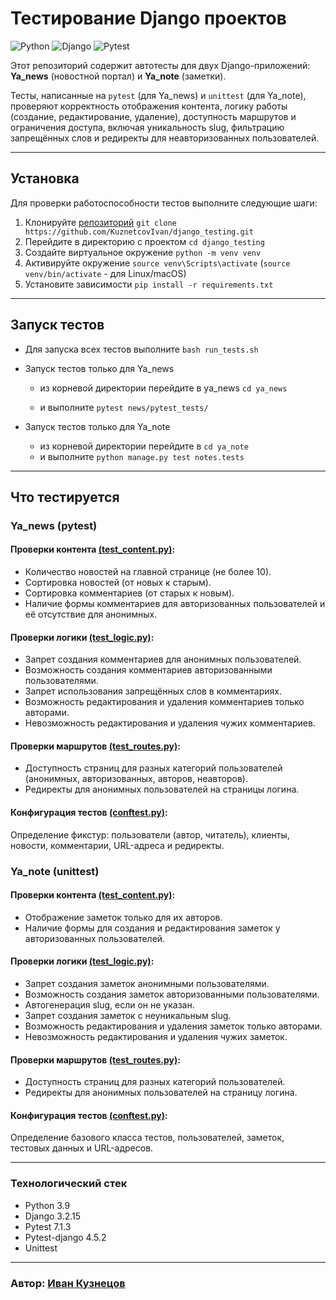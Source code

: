 # Тестирование Django проектов
![Python](https://img.shields.io/badge/Python-3.9-blue?logo=python)
![Django](https://img.shields.io/badge/Django-3.2-green?logo=django)
![Pytest](https://img.shields.io/badge/Pytest-7.1.3-yellow?logo=pytest)


Этот репозиторий содержит автотесты для двух Django-приложений: **Ya_news** (новостной портал) и **Ya_note** (заметки). 

Тесты, написанные на `pytest` (для Ya_news) и `unittest` (для Ya_note), проверяют корректность отображения контента, логику работы (создание, редактирование, удаление), доступность маршрутов и ограничения доступа, включая уникальность slug, фильтрацию запрещённых слов и редиректы для неавторизованных пользователей.

---

## Установка
Для проверки работоспособности тестов выполните следующие шаги:

1. Клонируйте [репозиторий](https://github.com/KuznetcovIvan/django_testing)
   `git clone https://github.com/KuznetcovIvan/django_testing.git
   `
2. Перейдите в директорию с проектом `cd django_testing`
3. Создайте виртуальное окружение `python -m venv venv`
4. Активируйте окружение `source venv\Scripts\activate` (`source venv/bin/activate` - для Linux/macOS)
5. Установите зависимости `pip install -r requirements.txt`

---

## Запуск тестов
- Для запуска всех тестов  выполните  `bash run_tests.sh`

- Запуск тестов только для Ya_news
    - из корневой директории перейдите в ya_news `cd ya_news`

    - и выполните `pytest news/pytest_tests/`

- Запуск тестов только для Ya_note
    - из корневой директории перейдите в `cd ya_note`
    - и выполните `python manage.py test notes.tests`

---

## Что тестируется
### Ya_news (pytest)
#### Проверки контента [(test_content.py)](ya_news/news/pytest_tests/test_content.py):
- Количество новостей на главной странице (не более 10).
- Сортировка новостей (от новых к старым).
- Сортировка комментариев (от старых к новым).
- Наличие формы комментариев для авторизованных пользователей и её отсутствие для анонимных.

#### Проверки логики [(test_logic.py)](ya_news/news/pytest_tests/test_logic.py):
- Запрет создания комментариев для анонимных пользователей.
- Возможность создания комментариев авторизованными пользователями.
- Запрет использования запрещённых слов в комментариях.
- Возможность редактирования и удаления комментариев только авторами.
- Невозможность редактирования и удаления чужих комментариев.

#### Проверки маршрутов [(test_routes.py)](ya_news/news/pytest_tests/test_routes.py):
- Доступность страниц для разных категорий пользователей (анонимных, авторизованных, авторов, неавторов).
- Редиректы для анонимных пользователей на страницы логина.

#### Конфигурация тестов [(conftest.py)](ya_news/news/pytest_tests/conftest.py):
Определение фикстур: пользователи (автор, читатель), клиенты, новости, комментарии, URL-адреса и редиректы.

### Ya_note (unittest)
#### Проверки контента [(test_content.py)](ya_note/notes/tests/test_content.py):
- Отображение заметок только для их авторов.
- Наличие формы для создания и редактирования заметок у авторизованных пользователей.

#### Проверки логики [(test_logic.py)](ya_note/notes/tests/test_logic.py):
- Запрет создания заметок анонимными пользователями.
- Возможность создания заметок авторизованными пользователями.
- Автогенерация slug, если он не указан.
- Запрет создания заметок с неуникальным slug.
- Возможность редактирования и удаления заметок только авторами.
- Невозможность редактирования и удаления чужих заметок.

#### Проверки маршрутов [(test_routes.py)](ya_note/notes/tests/test_routes.py):
- Доступность страниц для разных категорий пользователей.
- Редиректы для анонимных пользователей на страницу логина.


#### Конфигурация тестов [(conftest.py)](ya_note/notes/tests/conftest.py):
Определение базового класса тестов, пользователей, заметок, тестовых данных и URL-адресов.

---

### Технологический стек
- Python 3.9
- Django 3.2.15
- Pytest 7.1.3
- Pytest-django 4.5.2
- Unittest

---

### Автор: [Иван Кузнецов](https://github.com/KuznetcovIvan)
